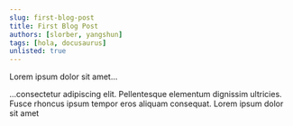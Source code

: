```yaml
---
slug: first-blog-post
title: First Blog Post
authors: [slorber, yangshun]
tags: [hola, docusaurus]
unlisted: true
---
```


Lorem ipsum dolor sit amet...

<!-- truncate -->

...consectetur adipiscing elit. Pellentesque elementum dignissim ultricies. Fusce rhoncus ipsum tempor eros aliquam consequat. Lorem ipsum dolor sit amet
